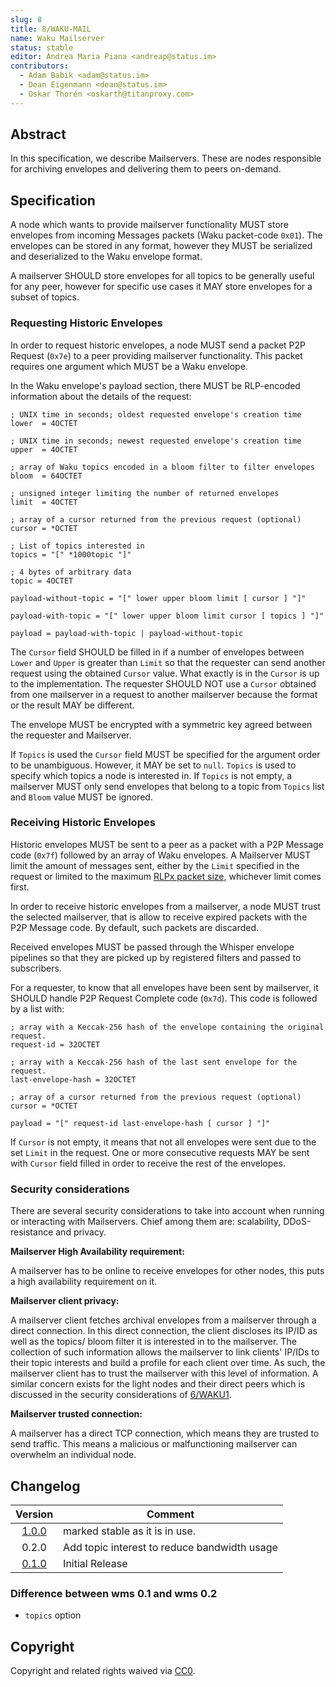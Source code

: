 ```yaml
---
slug: 8
title: 8/WAKU-MAIL
name: Waku Mailserver
status: stable
editor: Andrea Maria Piana <andreap@status.im>
contributors:
  - Adam Babik <adam@status.im>
  - Dean Eigenmann <dean@status.im>
  - Oskar Thorén <oskarth@titanproxy.com>
---
```


## Abstract

In this specification, we describe Mailservers.
These are nodes responsible for archiving envelopes and
delivering them to peers on-demand.

## Specification

A node which wants to provide mailserver functionality MUST store envelopes
from incoming Messages packets (Waku packet-code `0x01`).
The envelopes can be stored in any format,
however they MUST be serialized and deserialized to the Waku envelope format.

A mailserver SHOULD store envelopes for all topics
to be generally useful for any peer,
however for specific use cases it MAY store envelopes for a subset of topics.

### Requesting Historic Envelopes

In order to request historic envelopes,
a node MUST send a packet P2P Request (`0x7e`)
to a peer providing mailserver functionality.
This packet requires one argument which MUST be a Waku envelope.

In the Waku envelope's payload section,
there MUST be RLP-encoded information about the details of the request:

```abnf
; UNIX time in seconds; oldest requested envelope's creation time
lower  = 4OCTET

; UNIX time in seconds; newest requested envelope's creation time
upper  = 4OCTET

; array of Waku topics encoded in a bloom filter to filter envelopes
bloom  = 64OCTET

; unsigned integer limiting the number of returned envelopes
limit  = 4OCTET

; array of a cursor returned from the previous request (optional)
cursor = *OCTET

; List of topics interested in
topics = "[" *1000topic "]"

; 4 bytes of arbitrary data
topic = 4OCTET

payload-without-topic = "[" lower upper bloom limit [ cursor ] "]"

payload-with-topic = "[" lower upper bloom limit cursor [ topics ] "]"

payload = payload-with-topic | payload-without-topic
```

The `Cursor` field SHOULD be filled in if a number of envelopes between `Lower` and
`Upper` is greater than `Limit` so that the requester can send another request
using the obtained `Cursor` value.
What exactly is in the `Cursor` is up to the implementation.
The requester SHOULD NOT use a `Cursor` obtained from one mailserver in a request
to another mailserver because the format or the result MAY be different.

The envelope MUST be encrypted with a symmetric key agreed between the requester
and Mailserver.

If `Topics` is used the `Cursor` field MUST be specified
for the argument order to be unambiguous.
However, it MAY be set to `null`.
`Topics` is used to specify which topics a node is interested in.
If `Topics` is not empty,
a mailserver MUST only send envelopes that belong to a topic from `Topics` list and
`Bloom` value MUST be ignored.

### Receiving Historic Envelopes

Historic envelopes MUST be sent to a peer as a packet with a P2P Message code (`0x7f`)
followed by an array of Waku envelopes.
A Mailserver MUST limit the amount of messages sent,
either by the `Limit` specified in the request or
limited to the maximum [RLPx packet size](./waku#maximum-packet-size),
whichever limit comes first.

In order to receive historic envelopes from a mailserver,
a node MUST trust the selected mailserver,
that is allow to receive expired packets with the P2P Message code.
By default, such packets are discarded.

Received envelopes MUST be passed through the Whisper envelope pipelines
so that they are picked up by registered filters and passed to subscribers.

For a requester, to know that all envelopes have been sent by mailserver,
it SHOULD handle P2P Request Complete code (`0x7d`).
This code is followed by a list with:

```abnf
; array with a Keccak-256 hash of the envelope containing the original request.
request-id = 32OCTET

; array with a Keccak-256 hash of the last sent envelope for the request. 
last-envelope-hash = 32OCTET

; array of a cursor returned from the previous request (optional)
cursor = *OCTET

payload = "[" request-id last-envelope-hash [ cursor ] "]"
```

If `Cursor` is not empty,
it means that not all envelopes were sent due to the set `Limit` in the request.
One or more consecutive requests MAY be sent with `Cursor` field filled
in order to receive the rest of the envelopes.

### Security considerations

There are several security considerations to take into account when running or
interacting with Mailservers.
Chief among them are: scalability, DDoS-resistance and privacy.

**Mailserver High Availability requirement:**

A mailserver has to be online to receive envelopes for other nodes,
this puts a high availability requirement on it.

**Mailserver client privacy:**

A mailserver client fetches archival envelopes from a mailserver
through a direct connection.
In this direct connection,
the client discloses its IP/ID as well as the topics/ bloom filter
it is interested in to the mailserver.
The collection of such information allows the mailserver to link clients' IP/IDs
to their topic interests and build a profile for each client over time.
As such, the mailserver client has to trust the mailserver with this level of information.
A similar concern exists for the light nodes and
their direct peers which is discussed in the security considerations of [6/WAKU1](../6/waku1.md).

**Mailserver trusted connection:**

A mailserver has a direct TCP connection, which means they are trusted to send traffic.
This means a malicious or malfunctioning mailserver can overwhelm an individual node.

## Changelog

| Version                                                                                        | Comment |
| :--------------------------------------------------------------------------------------------: | ------- |
| [1.0.0](https://github.com/vacp2p/specs/commit/bc7e75ebb2e45d2cbf6ab27352c113e666df37c8)       | marked stable as it is in use.                                                   |
| 0.2.0                                                                                          | Add topic interest to reduce bandwidth usage |
| [0.1.0](https://github.com/vacp2p/specs/blob/06d4c736c920526472a507e5d842212843a112ed/wms.md)  | Initial Release |

### Difference between wms 0.1 and wms 0.2

- `topics` option

## Copyright

Copyright and related rights waived via [CC0](https://creativecommons.org/publicdomain/zero/1.0/).
